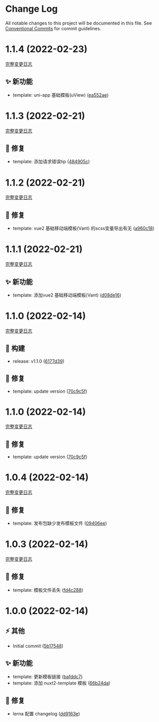 # Change Log

All notable changes to this project will be documented in this file.
See [Conventional Commits](https://conventionalcommits.org) for commit guidelines.

<a name="1.1.4"></a>

# 1.1.4 (2022-02-23)
[完整变更日志](https://github.com/GATING/gating-cli-template/compare/v1.1.3...v1.1.4)

## ✨ 新功能

* template: uni-app 基础模板(uView) ([ea552ae](https://github.com/GATING/gating-cli-template/commit/ea552ae))


<a name="1.1.3"></a>

# 1.1.3 (2022-02-21)
[完整变更日志](https://github.com/GATING/gating-cli-template/compare/v1.1.2...v1.1.3)

## 🐞 修复

* template: 添加请求错误tip ([484905c](https://github.com/GATING/gating-cli-template/commit/484905c))


<a name="1.1.2"></a>

# 1.1.2 (2022-02-21)
[完整变更日志](https://github.com/GATING/gating-cli-template/compare/v1.1.1...v1.1.2)

## 🐞 修复

* template: vue2 基础移动端模板(Vant) 的scss变量导出有无 ([a960c18](https://github.com/GATING/gating-cli-template/commit/a960c18))



<a name="1.1.1"></a>

# 1.1.1 (2022-02-21)
[完整变更日志](https://github.com/GATING/gating-cli-template/compare/v1.1.0...v1.1.1)

## ✨ 新功能

* template: 添加vue2 基础移动端模板(Vant) ([d08de16](https://github.com/GATING/gating-cli-template/commit/d08de16))


<a name="1.1.0"></a>

# 1.1.0 (2022-02-14)
[完整变更日志](https://github.com/GATING/gating-cli-template/compare/v1.0.4...v1.1.0)

## 🎫 构建

* release: v1.1.0 ([6177d39](https://github.com/GATING/gating-cli-template/commit/6177d39))

## 🐞 修复

* template: update version ([70c9c5f](https://github.com/GATING/gating-cli-template/commit/70c9c5f))


<a name="1.1.0"></a>

# 1.1.0 (2022-02-14)
[完整变更日志](https://github.com/GATING/gating-cli-template/compare/v1.0.4...v1.1.0)

## 🐞 修复

* template: update version ([70c9c5f](https://github.com/GATING/gating-cli-template/commit/70c9c5f))


<a name="1.0.4"></a>

# 1.0.4 (2022-02-14)
[完整变更日志](https://github.com/GATING/gating-cli-template/compare/v1.0.3...v1.0.4)

## 🐞 修复

* template: 发布包缺少发布模板文件 ([09406ee](https://github.com/GATING/gating-cli-template/commit/09406ee))


<a name="1.0.3"></a>

# 1.0.3 (2022-02-14)
[完整变更日志](https://github.com/GATING/gating-cli-template/compare/v1.0.0...v1.0.3)

## 🐞 修复

* template: 模板文件丢失 ([fd4c288](https://github.com/GATING/gating-cli-template/commit/fd4c288))


<a name="1.0.0"></a>

# 1.0.0 (2022-02-14)


## ⚡ 其他

* Initial commit ([5b17548](https://github.com/GATING/gating-cli-template/commit/5b17548))

## ✨ 新功能

* template: 更新模板链接 ([bafddc7](https://github.com/GATING/gating-cli-template/commit/bafddc7))
* template: 添加 nuxt2-template 模板 ([66b24da](https://github.com/GATING/gating-cli-template/commit/66b24da))

## 🐞 修复

* lerna 配置 changelog ([dd9163e](https://github.com/GATING/gating-cli-template/commit/dd9163e))
